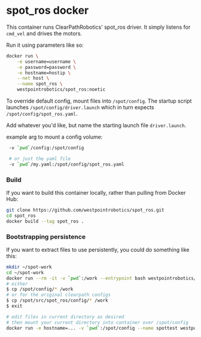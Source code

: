 # spot_ros docker

This container runs ClearPathRobotics' spot_ros driver.
It simply listens for `cmd_vel` and drives the motors.

Run it using parameters like so:

```bash
docker run \
    -e username=username \
    -e password=password \
    -e hostname=hostip \
    --net host \
    --name spot_ros \
    westpointrobotics/spot_ros:noetic
```

To override default config, mount files into `/spot/config`.
The startup script launches `/spot/config/driver.launch`
which in turn expects `/spot/config/spot_ros.yaml`.

Add whatever you'd like, but name the starting launch file `driver.launch`.

example arg to mount a config volume:
```bash
 -v `pwd`/config:/spot/config

 # or just the yaml file
 -v `pwd`/my.yaml:/spot/config/spot_ros.yaml
```

### Build
If you want to build this container locally, rather than pulling from Docker Hub:

```bash
git clone https://github.com/westpointrobotics/spot_ros.git
cd spot_ros
docker build --tag spot_ros .
```

### Bootstrapping persistence

If you want to extract files to use persistently, you could do something like this:

```bash
mkdir ~/spot-work
cd ~/spot-work
docker run --rm -it -v `pwd`:/work --entrypoint bash westpointrobotics/spot_ros:noetic
# either 
$ cp /spot/config/* /work
# or for the original clearpath configs
$ cp /spot/src/spot_ros/config/* /work
$ exit

# edit files in current directory as desired
# then mount your current directory into container over /spot/config
docker run -e hostname=... -v `pwd`:/spot/config --name spottest westpointrobotics/spot_ros:noetic

```